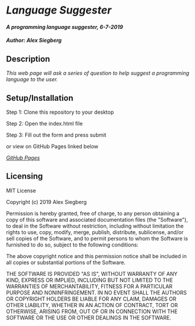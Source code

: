 # _Language Suggester_

#### _A programming language suggester, 6-7-2019_

#### _Author: Alex Siegberg_

## Description

_This web page will ask a series of question to help suggest a programming language to the user._

## Setup/Installation

Step 1: Clone this repository to your desktop

Step 2: Open the index.html file

Step 3: Fill out the form and press submit

or view on GitHub Pages linked below

_[GitHub Pages](http://alexx.github.io/language-suggester/)_

## Licensing

MIT License

Copyright (c) 2019 Alex Siegberg

Permission is hereby granted, free of charge, to any person obtaining a copy
of this software and associated documentation files (the "Software"), to deal
in the Software without restriction, including without limitation the rights
to use, copy, modify, merge, publish, distribute, sublicense, and/or sell
copies of the Software, and to permit persons to whom the Software is
furnished to do so, subject to the following conditions:

The above copyright notice and this permission notice shall be included in all
copies or substantial portions of the Software.

THE SOFTWARE IS PROVIDED "AS IS", WITHOUT WARRANTY OF ANY KIND, EXPRESS OR
IMPLIED, INCLUDING BUT NOT LIMITED TO THE WARRANTIES OF MERCHANTABILITY,
FITNESS FOR A PARTICULAR PURPOSE AND NONINFRINGEMENT. IN NO EVENT SHALL THE
AUTHORS OR COPYRIGHT HOLDERS BE LIABLE FOR ANY CLAIM, DAMAGES OR OTHER
LIABILITY, WHETHER IN AN ACTION OF CONTRACT, TORT OR OTHERWISE, ARISING FROM,
OUT OF OR IN CONNECTION WITH THE SOFTWARE OR THE USE OR OTHER DEALINGS IN THE
SOFTWARE.
